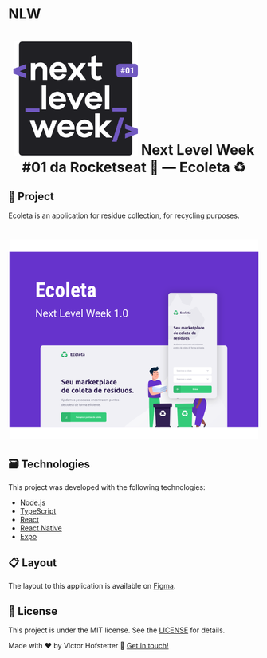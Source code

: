# NLW
<h1 align="center" styl={{ flexDirection: 'column', flex: 1 }}>
    <img alt="NextLevelWeek" title="#NextLevelWeek" src=".github/logo.svg" width="250px" />
    Next Level Week #01 da Rocketseat 🚀 — Ecoleta ♻
</h1>

## 📝 Project

Ecoleta is an application for residue collection, for recycling purposes.

<h1 align="center">
    <img alt="Example" title="Eggsmaple" src=".github/exp.svg" width="500px" />
</h1>


## 🗃 Technologies

This project was developed with the following technologies:

- [Node.js][nodejs]
- [TypeScript][typescript]
- [React][reactjs]
- [React Native][rn]
- [Expo][expo]

## 📋 Layout

The layout to this application is available on [Figma](https://www.figma.com/file/1SxgOMojOB2zYT0Mdk28lB/).

## :memo: License

This project is under the MIT license. See the [LICENSE](https://github.com/VicHofs/NLW-01/LICENSE) for details.


Made with ❤ by Victor Hofstetter :wave: [Get in touch!](https://www.linkedin.com/in/victor-hofstetter/)

[nodejs]: https://nodejs.org/
[typescript]: https://www.typescriptlang.org/
[expo]: https://expo.io/
[reactjs]: https://reactjs.org
[rn]: https://facebook.github.io/react-native/
[yarn]: https://yarnpkg.com/
[vs]: https://code.visualstudio.com/
[vceditconfig]: https://marketplace.visualstudio.com/items?itemName=EditorConfig.EditorConfig
[vceslint]: https://marketplace.visualstudio.com/items?itemName=dbaeumer.vscode-eslint
[prettier]: https://marketplace.visualstudio.com/items?itemName=esbenp.prettier-vscode

